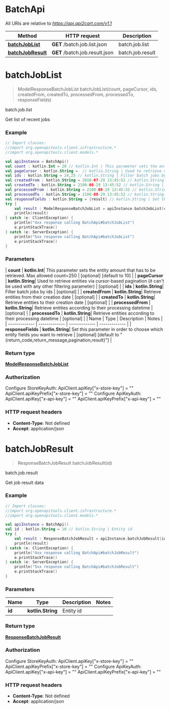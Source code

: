 # BatchApi

All URIs are relative to *https://api.api2cart.com/v1.1*

| Method | HTTP request | Description |
| ------------- | ------------- | ------------- |
| [**batchJobList**](BatchApi.md#batchJobList) | **GET** /batch.job.list.json | batch.job.list |
| [**batchJobResult**](BatchApi.md#batchJobResult) | **GET** /batch.job.result.json | batch.job.result |


<a id="batchJobList"></a>
# **batchJobList**
> ModelResponseBatchJobList batchJobList(count, pageCursor, ids, createdFrom, createdTo, processedFrom, processedTo, responseFields)

batch.job.list

Get list of recent jobs

### Example
```kotlin
// Import classes:
//import org.openapitools.client.infrastructure.*
//import org.openapitools.client.models.*

val apiInstance = BatchApi()
val count : kotlin.Int = 20 // kotlin.Int | This parameter sets the entity amount that has to be retrieved. Max allowed count=250
val pageCursor : kotlin.String =  // kotlin.String | Used to retrieve entities via cursor-based pagination (it can't be used with any other filtering parameter)
val ids : kotlin.String = 24,25 // kotlin.String | Filter batch jobs by ids
val createdFrom : kotlin.String = 2010-07-29 13:45:52 // kotlin.String | Retrieve entities from their creation date
val createdTo : kotlin.String = 2100-08-29 13:45:52 // kotlin.String | Retrieve entities to their creation date
val processedFrom : kotlin.String = 2100-08-29 13:45:52 // kotlin.String | Retrieve entities according to their processing datetime
val processedTo : kotlin.String = 2100-08-29 13:45:52 // kotlin.String | Retrieve entities according to their processing datetime
val responseFields : kotlin.String = {result} // kotlin.String | Set this parameter in order to choose which entity fields you want to retrieve
try {
    val result : ModelResponseBatchJobList = apiInstance.batchJobList(count, pageCursor, ids, createdFrom, createdTo, processedFrom, processedTo, responseFields)
    println(result)
} catch (e: ClientException) {
    println("4xx response calling BatchApi#batchJobList")
    e.printStackTrace()
} catch (e: ServerException) {
    println("5xx response calling BatchApi#batchJobList")
    e.printStackTrace()
}
```

### Parameters
| **count** | **kotlin.Int**| This parameter sets the entity amount that has to be retrieved. Max allowed count&#x3D;250 | [optional] [default to 10] |
| **pageCursor** | **kotlin.String**| Used to retrieve entities via cursor-based pagination (it can&#39;t be used with any other filtering parameter) | [optional] |
| **ids** | **kotlin.String**| Filter batch jobs by ids | [optional] |
| **createdFrom** | **kotlin.String**| Retrieve entities from their creation date | [optional] |
| **createdTo** | **kotlin.String**| Retrieve entities to their creation date | [optional] |
| **processedFrom** | **kotlin.String**| Retrieve entities according to their processing datetime | [optional] |
| **processedTo** | **kotlin.String**| Retrieve entities according to their processing datetime | [optional] |
| Name | Type | Description  | Notes |
| ------------- | ------------- | ------------- | ------------- |
| **responseFields** | **kotlin.String**| Set this parameter in order to choose which entity fields you want to retrieve | [optional] [default to &quot;{return_code,return_message,pagination,result}&quot;] |

### Return type

[**ModelResponseBatchJobList**](ModelResponseBatchJobList.md)

### Authorization


Configure StoreKeyAuth:
    ApiClient.apiKey["x-store-key"] = ""
    ApiClient.apiKeyPrefix["x-store-key"] = ""
Configure ApiKeyAuth:
    ApiClient.apiKey["x-api-key"] = ""
    ApiClient.apiKeyPrefix["x-api-key"] = ""

### HTTP request headers

 - **Content-Type**: Not defined
 - **Accept**: application/json

<a id="batchJobResult"></a>
# **batchJobResult**
> ResponseBatchJobResult batchJobResult(id)

batch.job.result

Get job result data

### Example
```kotlin
// Import classes:
//import org.openapitools.client.infrastructure.*
//import org.openapitools.client.models.*

val apiInstance = BatchApi()
val id : kotlin.String = 10 // kotlin.String | Entity id
try {
    val result : ResponseBatchJobResult = apiInstance.batchJobResult(id)
    println(result)
} catch (e: ClientException) {
    println("4xx response calling BatchApi#batchJobResult")
    e.printStackTrace()
} catch (e: ServerException) {
    println("5xx response calling BatchApi#batchJobResult")
    e.printStackTrace()
}
```

### Parameters
| Name | Type | Description  | Notes |
| ------------- | ------------- | ------------- | ------------- |
| **id** | **kotlin.String**| Entity id | |

### Return type

[**ResponseBatchJobResult**](ResponseBatchJobResult.md)

### Authorization


Configure StoreKeyAuth:
    ApiClient.apiKey["x-store-key"] = ""
    ApiClient.apiKeyPrefix["x-store-key"] = ""
Configure ApiKeyAuth:
    ApiClient.apiKey["x-api-key"] = ""
    ApiClient.apiKeyPrefix["x-api-key"] = ""

### HTTP request headers

 - **Content-Type**: Not defined
 - **Accept**: application/json

